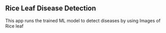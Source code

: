 ## Rice Leaf Disease Detection

This app runs the trained ML model to detect diseases by using Images of Rice leaf
